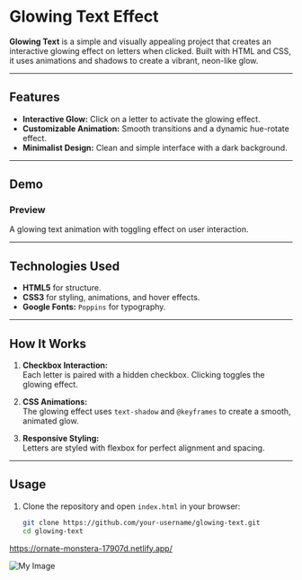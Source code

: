 # Glowing Text Effect

**Glowing Text** is a simple and visually appealing project that creates an interactive glowing effect on letters when clicked. Built with HTML and CSS, it uses animations and shadows to create a vibrant, neon-like glow.

---

## Features

- **Interactive Glow:** Click on a letter to activate the glowing effect.
- **Customizable Animation:** Smooth transitions and a dynamic hue-rotate effect.
- **Minimalist Design:** Clean and simple interface with a dark background.

---

## Demo

### Preview
A glowing text animation with toggling effect on user interaction.

---

## Technologies Used

- **HTML5** for structure.
- **CSS3** for styling, animations, and hover effects.
- **Google Fonts:** `Poppins` for typography.

---

## How It Works

1. **Checkbox Interaction:**  
   Each letter is paired with a hidden checkbox. Clicking toggles the glowing effect.

2. **CSS Animations:**  
   The glowing effect uses `text-shadow` and `@keyframes` to create a smooth, animated glow.

3. **Responsive Styling:**  
   Letters are styled with flexbox for perfect alignment and spacing.

---

## Usage

1. Clone the repository and open `index.html` in your browser:
   ```bash
   git clone https://github.com/your-username/glowing-text.git
   cd glowing-text

<https://ornate-monstera-17907d.netlify.app/> 

![My Image](https://i.ibb.co/q01Bps9/Screenshot-51.png)
